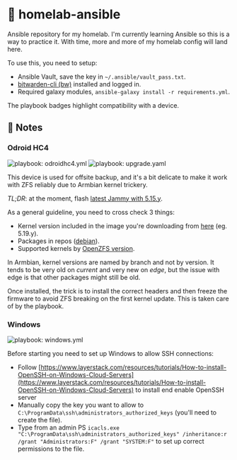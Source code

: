# :construction: homelab-ansible

Ansible repository for my homelab. I'm currently learning Ansible so this is a way to practice it. With time, more and more of my homelab config will land here.

To use this, you need to setup:

- Ansible Vault, save the key in `~/.ansible/vault_pass.txt`.  
- [bitwarden-cli (bw)](https://github.com/bitwarden/clients/tree/master/apps/cli) installed and logged in.
- Required galaxy modules, `ansible-galaxy install -r requirements.yml`.

The playbook badges highlight compatibility with a device.

## :notebook: Notes

### Odroid HC4

![playbook: odroidhc4.yml](https://img.shields.io/badge/playbook-odroidhc4.yml-brightgreen?style=flat&logo=ansible) ![playbook: upgrade.yaml](https://img.shields.io/badge/playbook-upgrade.yaml-blue?style=flat&logo=ansible)

This device is used for offsite backup, and it's a bit delicate to make it work with ZFS reliably due to Armbian kernel trickery.

*TL;DR*: at the moment, flash [latest Jammy with 5.15.y](https://imola.armbian.com/archive/odroidhc4/archive/Armbian_22.02.1_Odroidhc4_jammy_edge_5.15.25.img.xz).

As a general guideline, you need to cross check 3 things:

- Kernel version included in the image you're downloading from [here](https://imola.armbian.com/archive/odroidhc4/archive/) (eg. 5.19.y).
- Packages in repos ([debian](https://packages.debian.org/search?searchon=names&keywords=zfsutils-linux)).
- Supported kernels by [OpenZFS version](https://github.com/openzfs/zfs/releases).

In Armbian, kernel versions are named by branch and not by version. It tends to be very old on *current* and very new on *edge*, but the issue with edge is that other packages might still be old.

Once installed, the trick is to install the correct headers and then freeze the firmware to avoid ZFS breaking on the first kernel update. This is taken care of by the playbook.

### Windows

![playbook: windows.yml](https://img.shields.io/badge/playbook-windows.yml-brightgreen?style=flat&logo=ansible)

Before starting you need to set up Windows to allow SSH connections:

- Follow [https://www.layerstack.com/resources/tutorials/How-to-install-OpenSSH-on-Windows-Cloud-Servers](https://www.layerstack.com/resources/tutorials/How-to-install-OpenSSH-on-Windows-Cloud-Servers) to install end enable OpenSSH server
- Manually copy the key you want to allow to `C:\ProgramData\ssh\administrators_authorized_keys` (you'll need to create the file).
- Type from an admin PS `icacls.exe "C:\ProgramData\ssh\administrators_authorized_keys" /inheritance:r /grant "Administrators:F" /grant "SYSTEM:F"` to set up correct permissions to the file.
